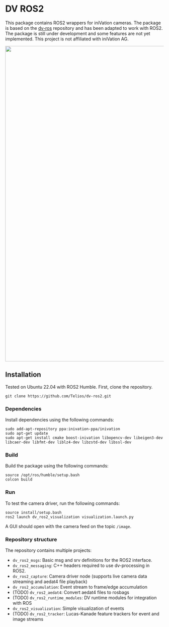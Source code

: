 # DV ROS2

This package contains ROS2 wrappers for iniVation cameras. The package is based on the [dv-ros](https://gitlab.com/inivation/dv/dv-ros) repository and has been adapted to work with ROS2. The package is still under development and some features are not yet implemented. This project is not affiliated with iniVation AG.

<p align="center">
    <img src="images/event_camera_images.gif" width=1000>
</p>

## Installation

Tested on Ubuntu 22.04 with ROS2 Humble.
First, clone the repository.
    
```
git clone https://github.com/Telios/dv-ros2.git
```

### Dependencies
Install dependencies using the following commands:

```
sudo add-apt-repository ppa:inivation-ppa/inivation
sudo apt-get update
sudo apt-get install cmake boost-inivation libopencv-dev libeigen3-dev libcaer-dev libfmt-dev liblz4-dev libzstd-dev libssl-dev
```

### Build

Build the package using the following commands:

```
source /opt/ros/humble/setup.bash
colcon build
```

### Run

To test the camera driver, run the following commands:

```
source install/setup.bash
ros2 launch dv_ros2_visualization visualization.launch.py
```
A GUI should open with the camera feed on the topic `/image`.

### Repository structure

The repository contains multiple projects:

- `dv_ros2_msgs`: Basic msg and srv definitions for the ROS2 interface.
- `dv_ros2_messaging`: C++ headers required to use dv-processing in ROS2.
- `dv_ros2_capture`: Camera driver node (supports live camera data streaming and aedat4 file playback)
- `dv_ros2_accumulation`: Event stream to frame/edge accumulation
-  (TODO) `dv_ros2_aedat4`: Convert aedat4 files to rosbags 
-  (TODO) `dv_ros2_runtime_modules`: DV runtime modules for integration with ROS
- `dv_ros2_visualization`: Simple visualization of events
-  (TODO) `dv_ros2_tracker`: Lucas-Kanade feature trackers for event and image streams